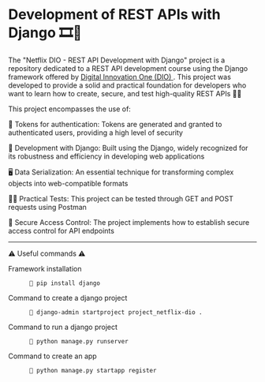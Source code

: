 # Development of REST APIs with Django 🎞️🔐

The "Netflix DIO - REST API Development with Django" project is a repository dedicated to a REST API development course using the Django framework offered by  <a href="https://www.dio.me/"> Digital Innovation One (DIO) </a>. This project was developed to provide a solid and practical foundation for developers who want to learn how to create, secure, and test high-quality REST APIs 🔐🔏


This project encompasses the use of:

🔐 Tokens for authentication: Tokens are generated and granted to authenticated users, providing a high level of security

🐍 Development with Django: Built using the Django, widely recognized for its robustness and efficiency in developing web applications

🖥️ Data Serialization: An essential technique for transforming complex objects into web-compatible formats

✍🏽 Practical Tests: This project can be tested through GET and POST requests using Postman

🚓 Secure Access Control: The project implements how to establish secure access control for API endpoints

<hr>

⚠ Useful commands ⚠

Framework installation

          🔴 pip install django

Command to create a django project

          🔴 django-admin startproject project_netflix-dio .

Command to run a django project

          🔴 python manage.py runserver

Command to create an app

          🔴 python manage.py startapp register
